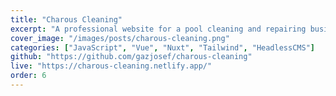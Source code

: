 ```yaml
---
title: "Charous Cleaning"
excerpt: "A professional website for a pool cleaning and repairing business."
cover_image: "/images/posts/charous-cleaning.png"
categories: ["JavaScript", "Vue", "Nuxt", "Tailwind", "HeadlessCMS"]
github: "https://github.com/gazjosef/charous-cleaning"
live: "https://charous-cleaning.netlify.app/"
order: 6
---
```


